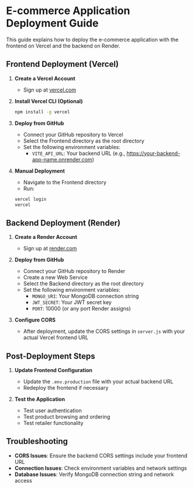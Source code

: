 # E-commerce Application Deployment Guide

This guide explains how to deploy the e-commerce application with the frontend on Vercel and the backend on Render.

## Frontend Deployment (Vercel)

1. **Create a Vercel Account**
   - Sign up at [vercel.com](https://vercel.com)

2. **Install Vercel CLI (Optional)**
   ```bash
   npm install -g vercel
   ```

3. **Deploy from GitHub**
   - Connect your GitHub repository to Vercel
   - Select the Frontend directory as the root directory
   - Set the following environment variables:
     - `VITE_API_URL`: Your backend URL (e.g., https://your-backend-app-name.onrender.com)

4. **Manual Deployment**
   - Navigate to the Frontend directory
   - Run:
   ```bash
   vercel login
   vercel
   ```

## Backend Deployment (Render)

1. **Create a Render Account**
   - Sign up at [render.com](https://render.com)

2. **Deploy from GitHub**
   - Connect your GitHub repository to Render
   - Create a new Web Service
   - Select the Backend directory as the root directory
   - Set the following environment variables:
     - `MONGO_URI`: Your MongoDB connection string
     - `JWT_SECRET`: Your JWT secret key
     - `PORT`: 10000 (or any port Render assigns)

3. **Configure CORS**
   - After deployment, update the CORS settings in `server.js` with your actual Vercel frontend URL

## Post-Deployment Steps

1. **Update Frontend Configuration**
   - Update the `.env.production` file with your actual backend URL
   - Redeploy the frontend if necessary

2. **Test the Application**
   - Test user authentication
   - Test product browsing and ordering
   - Test retailer functionality

## Troubleshooting

- **CORS Issues**: Ensure the backend CORS settings include your frontend URL
- **Connection Issues**: Check environment variables and network settings
- **Database Issues**: Verify MongoDB connection string and network access
